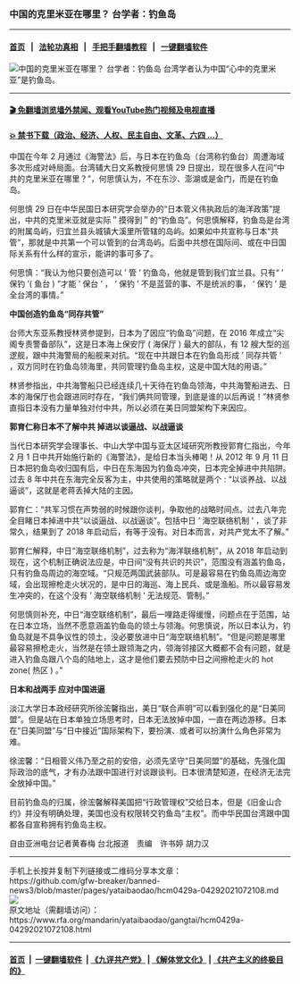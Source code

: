 ### 中国的克里米亚在哪里？ 台学者：钓鱼岛
------------------------

#### [首页](https://github.com/gfw-breaker/banned-news3/blob/master/README.md) &nbsp;&nbsp;|&nbsp;&nbsp; [法轮功真相](https://github.com/begood0513/basic/blob/master/README.md)  &nbsp;&nbsp;|&nbsp;&nbsp; [手把手翻墙教程](https://github.com/gfw-breaker/guides/wiki)  &nbsp;&nbsp;|&nbsp;&nbsp; [一键翻墙软件](https://github.com/gfw-breaker/nogfw/blob/master/README.md)  



<div id="headerimg">
 <img alt="中国的克里米亚在哪里？ 台学者：钓鱼岛" src="https://www.rfa.org/mandarin/yataibaodao/gangtai/hcm0429a-04292021072108.html/@@images/df6b9b6d-1114-4e48-a692-934005d44e7e.jpeg" title="中国的克里米亚在哪里？ 台学者：钓鱼岛"/>
 <span class="lead_image_caption">
  台湾学者认为中国“心中的克里米亚”是钓鱼岛。
 </span>
 <!-- zoomattribute -->
</div>

<hr/>


#### [ 🎬  免翻墙浏览墙外禁闻、观看YouTube热门视频及电视直播](https://github.com/gfw-breaker/HelloWorld)

#### [ 💥  禁书下载（政治、经济、人权、民主自由、文革、六四 ...）](https://github.com/gfw-breaker/books/blob/master/README.md)

<div id="storytext">
 <p class="p3">
  中国在今年
  <span class="s2">
   2
  </span>
  月通过《海警法》后，与日本在钓鱼岛（台湾称钓鱼台）周遭海域多次形成对峙局面。台湾辅大日文系教授何思慎
  <span class="s2">
   29
  </span>
  日提出，现在很多人在问“中共的克里米亚在哪里？”，何思慎认为，不在东沙、澎湖或是金门，而是在钓鱼岛。
 </p>
 <p class="p3">
  何思慎
  <span class="s2">
   29
  </span>
  日在中华民国日本研究学会举办的“日本菅义伟执政后的海洋政策”提出，中共的克里米亚就是实际＂摸得到＂的“钓鱼岛”。何思慎解释，钓鱼岛是台湾的附属岛屿，归宜兰县头城镇大溪里所管辖的岛屿。如果如中共宣称与日本“共管”，那就是中共第一个可以管到的台湾岛屿。后面中共想在国际间、或在中日国际关系有什么样的宣示，能讲的事可多了。
 </p>
 <p class="p3">
  何思慎：“我认为他只要创造可以
  <span class="s2">
   ’
  </span>
  管
  <span class="s2">
   ’
  </span>
  钓鱼岛，他就是管到我们宜兰县。只有“
  <span class="s2">
   ’
  </span>
  保钓
  <span class="s2">
   ’(
  </span>
  鱼台
  <span class="s2">
   )
  </span>
  ”才能
  <span class="s2">
   ’
  </span>
  保台
  <span class="s2">
   ’
  </span>
  ，
  <span class="s2">
   ’
  </span>
  保钓
  <span class="s2">
   ’
  </span>
  不是蓝营的事、不是统派的事，
  <span class="s2">
   ‘
  </span>
  保钓
  <span class="s2">
   ’
  </span>
  是全台湾的事情。”
 </p>
 <p class="p3">
  <strong>
   中国创造钓鱼岛“同存共管”
  </strong>
 </p>
 <p class="p3">
  台师大东亚系教授林贤参提到，日本为了因应“钓鱼岛”问题，在
  <span class="s2">
   2016
  </span>
  年成立“尖阁专责警备部队”，这是日本海上保安厅
  <span class="s2">
   (
  </span>
  海保厅
  <span class="s2">
   )
  </span>
  最大的部队，有
  <span class="s2">
   12
  </span>
  艘大型的巡逻舰，跟中共海警局的船舰来对抗。“现在中共跟日本在钓鱼岛形成
  <span class="s2">
   ’
  </span>
  同存共管
  <span class="s2">
   ’
  </span>
  ，双方同时在钓鱼岛领海里，共同管理钓鱼岛主权，这是中国大陆的用语。”
 </p>
 <p class="p3">
  林贤参指出，中共海警船只已经连续几十天待在钓鱼岛领海，中共海警船进去、日本的海保厅也会跟进同时存在，“我们俩共同管理，到底是谁的以后再说！”林贤参直指日本没有力量单独对付中共，所以必须在美日同盟架构下来因应。
 </p>
 <p class="p3">
  <strong>
   郭育仁称日本不了解中共
   <span class="s2">
   </span>
   掉进以谈逼战、以战逼谈
  </strong>
 </p>
 <p class="p3">
  当代日本研究学会理事长、中山大学中国与亚太区域研究所教授郭育仁指出，今年
  <span class="s2">
   2
  </span>
  月
  <span class="s2">
   1
  </span>
  日中共开始施行新的《海警法》，是给日本当头棒喝！从
  <span class="s2">
   2012
  </span>
  年
  <span class="s2">
   9
  </span>
  月
  <span class="s2">
   11
  </span>
  日日本把钓鱼岛收归国有后，中日在东海因为钓鱼岛冲突，日本完全掉进中共陷阱。过去
  <span class="s2">
   8
  </span>
  年中共在东海完全反客为主，中共使用的策略就是两个
  <span class="s2">
   :
  </span>
  “以谈养战、以战逼谈”，这就是老蒋丢掉大陆的主因。
 </p>
 <p class="p3">
  郭育仁：“共军习惯在声势弱的时候跟你谈判，争取他的战略时间点。过去八年完全目睹日本掉进中共“以谈逼战、以战逼谈”。包括中日
  <span class="s2">
   ’
  </span>
  海空联络机制
  <span class="s2">
   ’
  </span>
  ，谈了非常久，结果到了
  <span class="s2">
   2018
  </span>
  年启动后，有等于没有。对日本而言，对共产党太不了解。”
 </p>
 <p class="p3">
  郭育仁解释，中日“海空联络机制”，过去称为“海洋联络机制”，从
  <span class="s2">
   2018
  </span>
  年启动到现在，这个机制正确说法应是，中日间“没有共识的共识”，范围没有涵盖钓鱼岛，只有钓鱼岛周边的海空域。“只规范两国武装部队。可是最容易在钓鱼岛周边海空域，会出现擦枪走火状况的，是中日的海巡、海上民兵、或是渔船。所以最容易发生冲突的，在这个没有
  <span class="s2">
   ’
  </span>
  海空联络机制
  <span class="s2">
   ’
  </span>
  无法规范、管制。”
 </p>
 <p class="p3">
  何思慎则补充，中日“海空联络机制”，最后一哩路走得缓慢，问题点在于范围，站在日本立场，当然不愿意涵盖钓鱼岛的领土与领海。何思慎说，所以日本认为，钓鱼岛就是不具争议性的领土，没必要放进中日“海空联络机制”。“但是问题是哪里最容易擦枪走火，当然是在领土跟领海之内，领海邻接区大概都不会有问题，就是进入钓鱼岛跟八个岛的陆地上，这才是他们要去预防中日之间擦枪走火的
  <span class="s2">
   hot zone(
  </span>
  热区
  <span class="s2">
   )
  </span>
  。”
 </p>
 <p class="p3">
  <strong>
   日本和战两手
   <span class="s2">
   </span>
   应对中国进逼
  </strong>
 </p>
 <p class="p3">
  淡江大学日本政经研究所徐浤馨指出，美日“联合声明”可以看到强化的是“日美同盟”。但是站在日本单独立场思考时，日本无法放掉中国，一直在两边游移。日本在“日美同盟”与“日中接近”国际架构下，要扮演、或者可以扮演什么角色非常为难。
 </p>
 <p class="p3">
  徐浤馨：“日相菅义伟乃至之前的安倍，必须先坚守“日美同盟”的基础，先强化国际政治的底气，才有办法跟中国进行对谈跟谈判。日本很清楚知道，在经济无法完全放掉中国。”
 </p>
 <p class="p3">
  目前钓鱼岛的归属，徐浤馨解释美国把“行政管理权”交给日本，但是《旧金山合约》并没有明确处理，美国也没有权限转交钓鱼岛“主权”。而中华民国台湾跟中国都各自宣称拥有钓鱼岛主权。
 </p>
 <p class="p2">
 </p>
 <p class="p3">
  自由亚洲电台记者黄春梅
  <span class="s2">
  </span>
  台北报道　责编　许书婷
  <span class="s2">
  </span>
  胡力汉
 </p>
</div>

<hr/>
手机上长按并复制下列链接或二维码分享本文章：<br/>
https://github.com/gfw-breaker/banned-news3/blob/master/pages/yataibaodao/hcm0429a-04292021072108.md <br/>
<a href='https://github.com/gfw-breaker/banned-news3/blob/master/pages/yataibaodao/hcm0429a-04292021072108.md'><img src='https://github.com/gfw-breaker/banned-news3/blob/master/pages/yataibaodao/hcm0429a-04292021072108.md.png'/></a> <br/>
原文地址（需翻墙访问）：https://www.rfa.org/mandarin/yataibaodao/gangtai/hcm0429a-04292021072108.html


------------------------
#### [首页](https://github.com/gfw-breaker/banned-news3/blob/master/README.md) &nbsp;|&nbsp; [一键翻墙软件](https://github.com/gfw-breaker/nogfw/blob/master/README.md) &nbsp;| [《九评共产党》](https://github.com/gfw-breaker/9ping.md/blob/master/README.md#九评之一评共产党是什么) | [《解体党文化》](https://github.com/gfw-breaker/jtdwh.md/blob/master/README.md) | [《共产主义的终极目的》](https://github.com/gfw-breaker/gczydzjmd.md/blob/master/README.md)


<img src='http://gfw-breaker.win/banned-news3/pages/yataibaodao/hcm0429a-04292021072108.md' width='0px' height='0px'/>